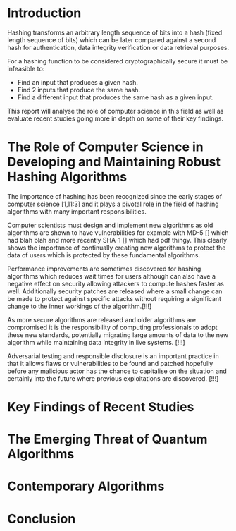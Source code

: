 # Introduction
Hashing transforms an arbitrary length sequence of bits into a hash (fixed length sequence of bits) which can be later compared against a second hash for authentication, data integrity verification or data retrieval purposes.

For a hashing function to be considered cryptographically secure it must be infeasible to:
- Find an input that produces a given hash.
- Find 2 inputs that produce the same hash.
- Find a different input that produces the same hash as a given input.

This report will analyse the role of computer science in this field as well as evaluate recent studies going more in depth on some of their key findings.
# The Role of Computer Science in Developing and Maintaining Robust Hashing Algorithms

The importance of hashing has been recognized since the early stages of computer science [1,11:3] and it plays a pivotal role in the field of hashing algorithms with many important responsibilities.

Computer scientists must design and implement new algorithms as old algorithms are shown to have vulnerabilities for example with MD-5 [] which had blah blah and more recently SHA-1 [] which had pdf thingy. This clearly shows the importance of continually creating new algorithms to protect the data of users which is protected by these fundamental algorithms.

Performance improvements are sometimes discovered for hashing algorithms which reduces wait times for users although can also have a negative effect on security allowing attackers to compute hashes faster as well. Additionally security patches are released where a small change can be made to protect against specific attacks without requiring a significant change to the inner workings of the algorithm.[!!!]

As more secure algorithms are released and older algorithms are compromised it is the responsibility of computing professionals to adopt these new standards, potentially migrating large amounts of data to the new algorithm while maintaining data integrity in live systems. [!!!]

Adversarial testing and responsible disclosure is an important practice in that it allows flaws or vulnerabilities to be found and patched hopefully before any malicious actor has the chance to capitalise on the situation and certainly into the future where previous exploitations are discovered. [!!!]

# Key Findings of Recent Studies

# The Emerging Threat of Quantum Algorithms

# Contemporary Algorithms

# Conclusion